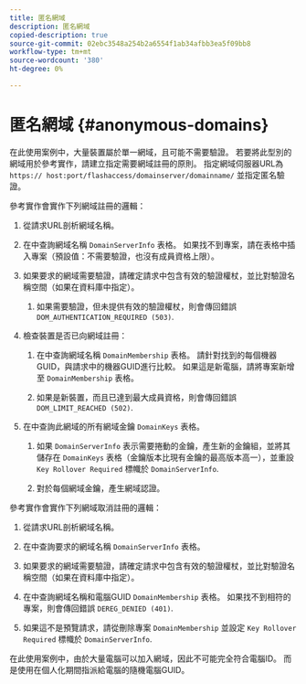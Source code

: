 ```yaml
---
title: 匿名網域
description: 匿名網域
copied-description: true
source-git-commit: 02ebc3548a254b2a6554f1ab34afbb3ea5f09bb8
workflow-type: tm+mt
source-wordcount: '380'
ht-degree: 0%

---
```


# 匿名網域 {#anonymous-domains}

在此使用案例中，大量裝置屬於單一網域，且可能不需要驗證。 若要將此型別的網域用於參考實作，請建立指定需要網域註冊的原則。 指定網域伺服器URL為 `https:// host:port/flashaccess/domainserver/domainname/` 並指定匿名驗證。

參考實作會實作下列網域註冊的邏輯：

1. 從請求URL剖析網域名稱。
1. 在中查詢網域名稱 `DomainServerInfo` 表格。 如果找不到專案，請在表格中插入專案（預設值：不需要驗證，也沒有成員資格上限）。
1. 如果要求的網域需要驗證，請確定請求中包含有效的驗證權杖，並比對驗證名稱空間（如果在資料庫中指定）。

   1. 如果需要驗證，但未提供有效的驗證權杖，則會傳回錯誤 `DOM_AUTHENTICATION_REQUIRED (503)`.

1. 檢查裝置是否已向網域註冊：

   1. 在中查詢網域名稱 `DomainMembership` 表格。 請針對找到的每個機器GUID，與請求中的機器GUID進行比較。 如果這是新電腦，請將專案新增至 `DomainMembership` 表格。

   1. 如果是新裝置，而且已達到最大成員資格，則會傳回錯誤 `DOM_LIMIT_REACHED (502)`.

1. 在中查詢此網域的所有網域金鑰 `DomainKeys` 表格。

   1. 如果 `DomainServerInfo` 表示需要捲動的金鑰，產生新的金鑰組，並將其儲存在 `DomainKeys` 表格（金鑰版本比現有金鑰的最高版本高一），並重設 `Key Rollover Required` 標幟於 `DomainServerInfo`.

   1. 對於每個網域金鑰，產生網域認證。

參考實作會實作下列網域取消註冊的邏輯：

1. 從請求URL剖析網域名稱。
1. 在中查詢要求的網域名稱 `DomainServerInfo` 表格。
1. 如果要求的網域需要驗證，請確定請求中包含有效的驗證權杖，並比對驗證名稱空間（如果在資料庫中指定）。
1. 在中查詢網域名稱和電腦GUID `DomainMembership` 表格。 如果找不到相符的專案，則會傳回錯誤 `DEREG_DENIED (401)`.

1. 如果這不是預覽請求，請從刪除專案 `DomainMembership` 並設定 `Key Rollover Required` 標幟於 `DomainServerInfo`.

在此使用案例中，由於大量電腦可以加入網域，因此不可能完全符合電腦ID。 而是使用在個人化期間指派給電腦的隨機電腦GUID。

